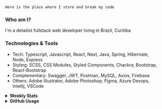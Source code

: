 ```
Here is the place where I store and break my code
```
### Who am I?
I'm a detailist fullstack web developer living in Brazil, Curitiba

### Technologies & Tools
- Tech: Typescript, Javascript, React, Next, Java, Spring, Hibernate, Node, Express
- Styling: SCSS, CSS Modules, Styled Components, Chackra, Bootstrap, React-Bootstrap
- Complementary: Swagger, JWT, Postman, MySQL, Axios, Firebase
- Others: Adobe Illustrator, Adobe Photoshop, Figma, Azure Devops, Intellij, VSCode

<details>
  <summary><b> Weekly Stats</b></summary>
<!--START_SECTION:waka-->

```text
CSS              20 hrs 30 mins  ███████████▓░░░░░░░░░░░░░   46.43 %
TypeScript       19 hrs 54 mins  ███████████▒░░░░░░░░░░░░░   45.08 %
JSON             1 hr 46 mins    █░░░░░░░░░░░░░░░░░░░░░░░░   04.04 %
Docker           55 mins         ▓░░░░░░░░░░░░░░░░░░░░░░░░   02.11 %
Java             33 mins         ▒░░░░░░░░░░░░░░░░░░░░░░░░   01.26 %
Other            8 mins          ░░░░░░░░░░░░░░░░░░░░░░░░░   00.32 %
```

<!--END_SECTION:waka-->
</details>

<details>
  <summary><b> GitHub Usage</b></summary>
  
[![Top Langs](https://github-readme-stats.vercel.app/api/top-langs/?username=gxlpes&&langs_count=9&layout=compact)](https://github.com/anuraghazra/github-readme-stats)

</details>
